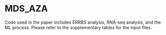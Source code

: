 # MDS_AZA

Code used in the paper includes ERRBS analysis, RNA-seq analysis, and the ML process. Please refer to the supplementary tables for the input files.
